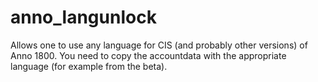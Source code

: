 # anno_langunlock
Allows one to use any language for CIS (and probably other versions) of Anno 1800.
You need to copy the accountdata with the appropriate language (for example from the beta).
